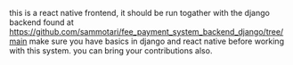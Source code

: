 this is a react native frontend, it should be run togather with the django backend
found at https://github.com/sammotari/fee_payment_system_backend_django/tree/main
make sure you have basics in django and react native before working with this system.
you can bring your contributions also.
